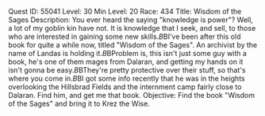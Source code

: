 Quest ID: 55041
Level: 30
Min Level: 20
Race: 434
Title: Wisdom of the Sages
Description: You ever heard the saying "knowledge is power"? Well, a lot of my goblin kin have not. It is knowledge that I seek, and sell, to those who are interested in gaining some new skills.$B$BI've been after this old book for quite a while now, titled "Wisdom of the Sages". An archivist by the name of Landas is holding it.$B$BProblem is, this isn't just some guy with a book, he's one of them mages from Dalaran, and getting my hands on it isn't gonna be easy.$B$BThey're pretty protective over their stuff, so that's where you come in.$B$BI got some info recently that he was in the heights overlooking the Hillsbrad Fields and the internment camp fairly close to Dalaran. Find him, and get me that book.
Objective: Find the book "Wisdom of the Sages" and bring it to Krez the Wise.
